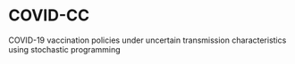 # COVID-CC
COVID-19 vaccination policies under uncertain transmission characteristics using stochastic programming
